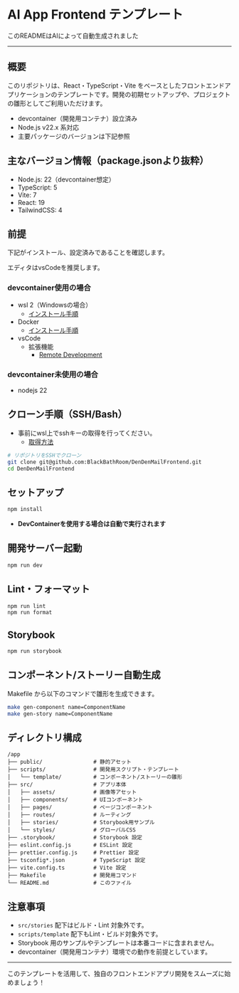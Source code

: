 # AI App Frontend テンプレート

このREADMEはAIによって自動生成されました

---

## 概要

このリポジトリは、React・TypeScript・Vite をベースとしたフロントエンドアプリケーションのテンプレートです。開発の初期セットアップや、プロジェクトの雛形としてご利用いただけます。

- devcontainer（開発用コンテナ）設立済み
- Node.js v22.x 系対応
- 主要パッケージのバージョンは下記参照

## 主なバージョン情報（package.jsonより抜粋）

- Node.js: 22（devcontainer想定）
- TypeScript: 5
- Vite: 7
- React: 19
- TailwindCSS: 4

## 前提

下記がインストール、設定済みであることを確認します。

エディタはvsCodeを推奨します。

### devcontainer使用の場合

- wsl 2（Windowsの場合）
  - [インストール手順](docs/setup_wsl.md)
- Docker
  - [インストール手順](docs/setup_docker.md)
- vsCode
  - 拡張機能
    - [Remote Development](https://marketplace.visualstudio.com/items?itemName=ms-vscode-remote.vscode-remote-extensionpack)

### devcontainer未使用の場合

- nodejs 22

## クローン手順（SSH/Bash）

- 事前にwsl上でsshキーの取得を行ってください。
  - [取得方法](docs/setup_sshkey.md)

```bash
# リポジトリをSSHでクローン
git clone git@github.com:BlackBathRoom/DenDenMailFrontend.git
cd DenDenMailFrontend
```

## セットアップ

```bash
npm install
```

- **DevContainerを使用する場合は自動で実行されます**

## 開発サーバー起動

```bash
npm run dev
```

## Lint・フォーマット

```bash
npm run lint
npm run format
```

## Storybook

```bash
npm run storybook
```

## コンポーネント/ストーリー自動生成

Makefile から以下のコマンドで雛形を生成できます。

```bash
make gen-component name=ComponentName
make gen-story name=ComponentName
```

## ディレクトリ構成

```
/app
├── public/                # 静的アセット
├── scripts/               # 開発用スクリプト・テンプレート
│   └── template/          # コンポーネント/ストーリーの雛形
├── src/                   # アプリ本体
│   ├── assets/            # 画像等アセット
│   ├── components/        # UIコンポーネント
│   ├── pages/             # ページコンポーネント
│   ├── routes/            # ルーティング
│   ├── stories/           # Storybook用サンプル
│   └── styles/            # グローバルCSS
├── .storybook/            # Storybook 設定
├── eslint.config.js       # ESLint 設定
├── prettier.config.js     # Prettier 設定
├── tsconfig*.json         # TypeScript 設定
├── vite.config.ts         # Vite 設定
├── Makefile               # 開発用コマンド
└── README.md              # このファイル
```

## 注意事項

- `src/stories` 配下はビルド・Lint 対象外です。
- `scripts/template` 配下もLint・ビルド対象外です。
- Storybook 用のサンプルやテンプレートは本番コードに含まれません。
- devcontainer（開発用コンテナ）環境での動作を前提としています。

---

このテンプレートを活用して、独自のフロントエンドアプリ開発をスムーズに始めましょう！

